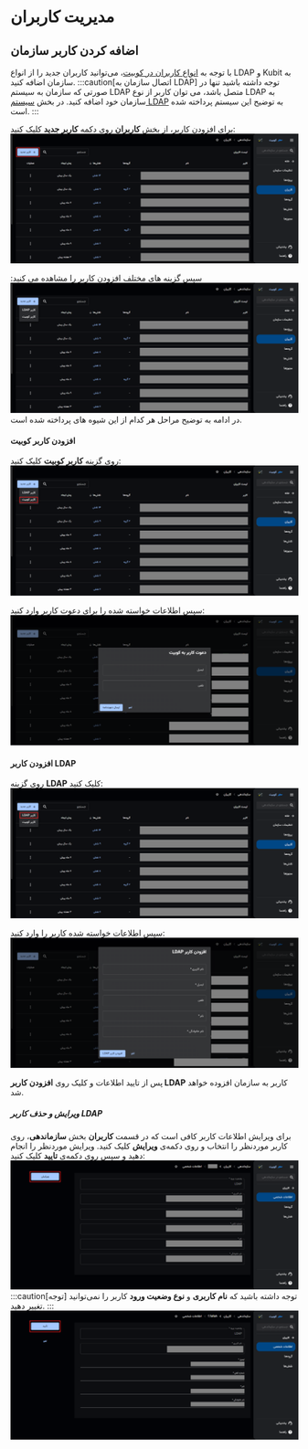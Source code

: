 # مدیریت کاربران

## اضافه کردن کاربر سازمان

با توجه به [انواع کاربران در کوبیت](../#users-type)، می‌توانید کاربران جدید را از انواع LDAP و Kubit به سازمان اضافه کنید.
:::caution[اتصال سازمان به LDAP]
توجه داشته باشید تنها در صورتی که سازمان به سیستم LDAP متصل باشد، می توان کاربر از نوع LDAP به سازمان خود اضافه کنید. در بخش [سیستم LDAP](../#ldap) به توضیح این سیستم پرداخته شده است.
:::

برای افزودن کاربر، از بخش **کاربران** روی دکمه **کاربر جدید** کلیک کنید:
![User: invite user btn](invite-user-btn.png)

سپس گزینه های مختلف افزودن کاربر را مشاهده می کنید:
![User: invitation choices](add-user-to-org-choices.png)
در ادامه به توضیح مراحل هر کدام از این شیوه های پرداخته شده است.

#### افزودن کاربر کوبیت

روی گزینه **کاربر کوبیت** کلیک کنید:
![User: add kubit user](add-kubit-user.png)

سپس اطلاعات خواسته شده را برای دعوت کاربر وارد کنید:
![User: add kubit user form](add-kubit-user-form.png)

#### افزودن کاربر LDAP

روی گزینه **LDAP** کلیک کنید:
![User: add ldap user](add-ldap-user.png)

سپس اطلاعات خواسته شده کاربر را وارد کنید:
![User: add![new-project.png](new-project.png) ldap user form](add-ldap-user-form.png)

پس از تایید اطلاعات و کلیک روی **افزودن کاربر LDAP** کاربر به سازمان افزوده خواهد شد.

##### ویرایش و حذف کاربر LDAP

برای ویرایش اطلاعات کاربر کافی است که در قسمت **کاربران**‌ بخش **سازماندهی**، روی کاربر موردنظر را انتخاب و روی دکمه‌ی **ویرایش** کلیک کنید. ویرایش موردنظر را انجام دهید و سپس روی دکمه‌ی **تایید** کلیک کنید:
![User: edit user info btn](edit-user-info-btn.png)
:::caution[توجه]
توجه داشته باشید که **نام کاربری** و **نوع وضعیت ورود** کاربر را نمی‌توانید تغییر دهید.
:::
![User: confirm edit user info](confirm-edit-user-info.png)
